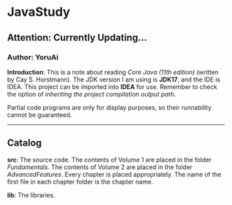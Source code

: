 # JavaStudy

## Attention: Currently Updating...

### Author: YoruAi

**Introduction**: This is a note about reading *Core Java (11th edition)* (written by Cay S. Horstmann).
The JDK version I am using is **JDK17**, and the IDE is IDEA. This project can be imported into **IDEA** for use.
Remember to check the option of *inheriting the project compilation output path*.

Partial code programs are only for display purposes, so their runnability cannot be guaranteed.

---

## Catalog

**src**: The source code. The contents of Volume 1 are placed in the folder *Fundamentals*. The contents of Volume 2 are
placed in the folder *AdvancedFeatures*. Every chapter is placed appropriately. The name of the first file in each
chapter folder is the chapter name.

**lib**: The libraries.
